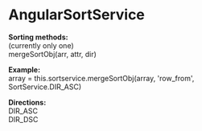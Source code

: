 # AngularSortService

**Sorting methods:**  
(currently only one)  
mergeSortObj(arr, attr, dir)

**Example:**  
array = this.sortservice.mergeSortObj(array, 'row_from', SortService.DIR_ASC)

**Directions:**  
DIR_ASC  
DIR_DSC
